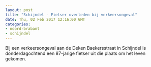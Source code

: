 ```yaml
---
layout: post
title: "Schijndel - Fietser overleden bij verkeersongeval"
date: Thu, 02 Feb 2017 12:16:00 GMT
categories: 
- noord-brabant 
- schijndel 
---
```


Bij een verkeersongeval aan de Deken Baekersstraat in Schijndel is donderdagochtend een 87-jarige fietser uit die plaats om het leven gekomen.
